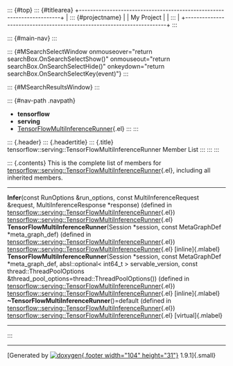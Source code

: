 ::: {#top}
::: {#titlearea}
+-----------------------------------------------------------------------+
| ::: {#projectname}                                                    |
| My Project                                                            |
| :::                                                                   |
+-----------------------------------------------------------------------+
:::

::: {#main-nav}
:::

::: {#MSearchSelectWindow onmouseover="return searchBox.OnSearchSelectShow()" onmouseout="return searchBox.OnSearchSelectHide()" onkeydown="return searchBox.OnSearchSelectKey(event)"}
:::

::: {#MSearchResultsWindow}
:::

::: {#nav-path .navpath}
-   **tensorflow**
-   **serving**
-   [TensorFlowMultiInferenceRunner](classtensorflow_1_1serving_1_1TensorFlowMultiInferenceRunner.html){.el}
:::
:::

::: {.header}
::: {.headertitle}
::: {.title}
tensorflow::serving::TensorFlowMultiInferenceRunner Member List
:::
:::
:::

::: {.contents}
This is the complete list of members for
[tensorflow::serving::TensorFlowMultiInferenceRunner](classtensorflow_1_1serving_1_1TensorFlowMultiInferenceRunner.html){.el},
including all inherited members.

  ----------------------------------------------------------------------------------------------------------------------------------------------------------------------------------------------------------------------------------------------------------------------------------------------------------------------------------------------------------------------------- ------------------------------------------------------------------------------------------------------------------------------- --------------------
  **Infer**(const RunOptions &run\_options, const MultiInferenceRequest &request, MultiInferenceResponse \*response) (defined in [tensorflow::serving::TensorFlowMultiInferenceRunner](classtensorflow_1_1serving_1_1TensorFlowMultiInferenceRunner.html){.el})                                                                                                                 [tensorflow::serving::TensorFlowMultiInferenceRunner](classtensorflow_1_1serving_1_1TensorFlowMultiInferenceRunner.html){.el}   
  **TensorFlowMultiInferenceRunner**(Session \*session, const MetaGraphDef \*meta\_graph\_def) (defined in [tensorflow::serving::TensorFlowMultiInferenceRunner](classtensorflow_1_1serving_1_1TensorFlowMultiInferenceRunner.html){.el})                                                                                                                                       [tensorflow::serving::TensorFlowMultiInferenceRunner](classtensorflow_1_1serving_1_1TensorFlowMultiInferenceRunner.html){.el}   [inline]{.mlabel}
  **TensorFlowMultiInferenceRunner**(Session \*session, const MetaGraphDef \*meta\_graph\_def, absl::optional\< int64\_t \> servable\_version, const thread::ThreadPoolOptions &thread\_pool\_options=thread::ThreadPoolOptions()) (defined in [tensorflow::serving::TensorFlowMultiInferenceRunner](classtensorflow_1_1serving_1_1TensorFlowMultiInferenceRunner.html){.el})   [tensorflow::serving::TensorFlowMultiInferenceRunner](classtensorflow_1_1serving_1_1TensorFlowMultiInferenceRunner.html){.el}   [inline]{.mlabel}
  **\~TensorFlowMultiInferenceRunner**()=default (defined in [tensorflow::serving::TensorFlowMultiInferenceRunner](classtensorflow_1_1serving_1_1TensorFlowMultiInferenceRunner.html){.el})                                                                                                                                                                                     [tensorflow::serving::TensorFlowMultiInferenceRunner](classtensorflow_1_1serving_1_1TensorFlowMultiInferenceRunner.html){.el}   [virtual]{.mlabel}
  ----------------------------------------------------------------------------------------------------------------------------------------------------------------------------------------------------------------------------------------------------------------------------------------------------------------------------------------------------------------------------- ------------------------------------------------------------------------------------------------------------------------------- --------------------
:::

------------------------------------------------------------------------

[Generated by [![doxygen](doxygen.svg){.footer width="104"
height="31"}](https://www.doxygen.org/index.html) 1.9.1]{.small}
